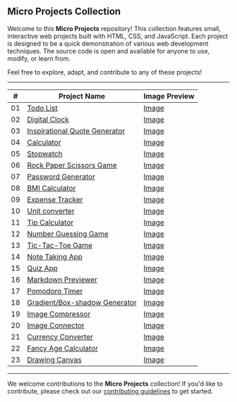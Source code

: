 ## Micro Projects Collection

Welcome to this **Micro Projects** repository! This collection features small, interactive web projects built with HTML, CSS, and JavaScript. Each project is designed to be a quick demonstration of various web development techniques. The source code is open and available for anyone to use, modify, or learn from.

Feel free to explore, adapt, and contribute to any of these projects!

---

| #   | Project Name | Image Preview           |
| --- | ------------ | ----------------------- |
| 01   | [Todo List](https://github.com/jovdim/Micro-Projects-Collection/tree/main/to-do-list)    | [Image](https://github.com/jovdim/Micro-Projects-Collection/blob/7c2ea2cb3c8a2123cf5dfa759921b17be623a875/to-do-list/preview-image.png) |
| 02   | [Digital Clock](https://github.com/jovdim/Micro-Projects-Collection/tree/main/to-do-list)    | [Image](https://github.com/jovdim/Micro-Projects-Collection/blob/939c594a36bbb90880a1fd5e6662d23e6d5ff5d2/digital-clock/preview-image.png) |
| 03   | [Inspirational Quote Generator](https://github.com/jovdim/Micro-Projects-Collection/tree/main/inspirational-quotes-generator)    | [Image](https://github.com/jovdim/Micro-Projects-Collection/blob/b280d8913d13e886f3089426177907bdf02838a9/inspirational-quotes-generator/preview-image.png) |
| 04   | [Calculator](https://github.com/jovdim/Micro-Projects-Collection/tree/main/calculator)    | [Image](https://github.com/jovdim/Micro-Projects-Collection/blob/3bb05d405dcfa8e08a1bd4692d6b8c24b9273fb1/calculator/preview-image.png) |
| 05   | [Stopwatch](https://github.com/jovdim/Micro-Projects-Collection/tree/main/stopwatch)    | [Image](https://github.com/jovdim/Micro-Projects-Collection/blob/dfaf078687f4bc314ce0fef478ce948045a79d62/stopwatch/preview-image.png) |
| 06   | [Rock Paper Scissors Game](https://github.com/jovdim/Micro-Projects-Collection/tree/2e595a1623f6c0144a6f43697b379e1a532f4df2/rock-paper-scissors-game)    | [Image](https://github.com/jovdim/Micro-Projects-Collection/blob/2e595a1623f6c0144a6f43697b379e1a532f4df2/rock-paper-scissors-game/preview-image.png) |
| 07   | [Password Generator](https://github.com/jovdim/Micro-Projects-Collection/tree/658b7c1fbbd86a69744b65830eb17d4e64a8bd79/password-generator)    | [Image](https://github.com/jovdim/Micro-Projects-Collection/blob/658b7c1fbbd86a69744b65830eb17d4e64a8bd79/password-generator/preview-image.png) |
| 08   | [BMI Calculator](https://github.com/jovdim/Micro-Projects-Collection/tree/57de82dc9bf222ae33753af241e4b5d4f42b9fc4/bmi-calculator)    | [Image](https://github.com/jovdim/Micro-Projects-Collection/blob/57de82dc9bf222ae33753af241e4b5d4f42b9fc4/bmi-calculator/previewimage.png) |
| 09   | [Expense Tracker](https://github.com/jovdim/Micro-Projects-Collection/tree/b9df81f0793ee69f869aaf0a7d6dfbc85411bea2/expense-tracker)    | [Image](https://github.com/jovdim/Micro-Projects-Collection/blob/b9df81f0793ee69f869aaf0a7d6dfbc85411bea2/expense-tracker/preview-image.png) |
| 10   | [Unit converter](https://github.com/jovdim/Micro-Projects-Collection/tree/fa55c2bd72052e2f287547d9c2dbe8feb1dc692d/unit-converter)    | [Image](https://github.com/jovdim/Micro-Projects-Collection/blob/fa55c2bd72052e2f287547d9c2dbe8feb1dc692d/unit-converter/preview-image.png) |
| 11   | [Tip Calculator](https://github.com/jovdim/Micro-Projects-Collection/tree/4a9a12ba39a46ba8a8c4ff2c85682ad19292e238/tip-calculator)    | [Image](https://github.com/jovdim/Micro-Projects-Collection/blob/4a9a12ba39a46ba8a8c4ff2c85682ad19292e238/tip-calculator/preview-image.png) |
| 12   | [Number Guessing Game](https://github.com/jovdim/Micro-Projects-Collection/tree/3ac4fbaf908fad381487c44c4194ef2c08bf44f8/number-guessing-game)    | [Image](https://github.com/jovdim/Micro-Projects-Collection/blob/3ac4fbaf908fad381487c44c4194ef2c08bf44f8/number-guessing-game/preview-image.png) |
| 13   | [Tic-Tac-Toe Game](https://github.com/jovdim/Micro-Projects-Collection/tree/e2c7eb405afe0ccf3673cdaf7c2ee8baa4f55971/tic-tac-toe-game)    | [Image](https://github.com/jovdim/Micro-Projects-Collection/blob/e2c7eb405afe0ccf3673cdaf7c2ee8baa4f55971/tic-tac-toe-game/preview-image.png) |
| 14   | [Note Taking App](https://github.com/jovdim/Micro-Projects-Collection/tree/e2c7eb405afe0ccf3673cdaf7c2ee8baa4f55971/note-taking)    | [Image](https://github.com/jovdim/Micro-Projects-Collection/blob/e2c7eb405afe0ccf3673cdaf7c2ee8baa4f55971/note-taking/preview-image.png) |
| 15   | [Quiz App](https://github.com/jovdim/Micro-Projects-Collection/tree/d6651f905f84924eb81bd1440c725d4fe18738ff/quiz-app)    | [Image](https://github.com/jovdim/Micro-Projects-Collection/blob/d6651f905f84924eb81bd1440c725d4fe18738ff/quiz-app/preview-image.png) |
| 16   | [Markdown Previewer](https://github.com/jovdim/Micro-Projects-Collection/tree/583c158508719a39bd083b6846df3561e912ef59/markdown-previewer)    | [Image](https://github.com/jovdim/Micro-Projects-Collection/blob/583c158508719a39bd083b6846df3561e912ef59/markdown-previewer/preview-image.png) |
| 17   | [Pomodoro Timer](https://github.com/jovdim/Micro-Projects-Collection/tree/cb8139507aaee4839fa1f3bd74179db8ccafa83e/pomodoro-timer)    | [Image](https://github.com/jovdim/Micro-Projects-Collection/blob/cb8139507aaee4839fa1f3bd74179db8ccafa83e/pomodoro-timer/preview-image.png) |
| 18   | [Gradient/Box-shadow Generator](https://github.com/jovdim/Micro-Projects-Collection/tree/da7316db109f33aed5ece008521165338ce8ec92/css-generator)    | [Image](https://github.com/jovdim/Micro-Projects-Collection/blob/da7316db109f33aed5ece008521165338ce8ec92/css-generator/preview-image.png) |
| 19   | [Image Compressor](https://github.com/jovdim/Micro-Projects-Collection/tree/469e40722d6f88a40d805601e1cd8eeaae48aeb2/image-compressor)    | [Image](https://github.com/jovdim/Micro-Projects-Collection/blob/469e40722d6f88a40d805601e1cd8eeaae48aeb2/image-compressor/image-preview.png) |
| 20   | [Image Connector](https://github.com/jovdim/Micro-Projects-Collection/tree/0fa990e4f8030c5785efbeaa9237072ab67ce402/image-connector)    | [Image](https://github.com/jovdim/Micro-Projects-Collection/blob/0fa990e4f8030c5785efbeaa9237072ab67ce402/image-connector/preview-image.png) |
| 21   | [Currency Converter](https://github.com/jovdim/Micro-Projects-Collection/tree/72de0cbaf14cfc12ba8b1069f6c181f2ad826271/currency-converter)    | [Image](https://github.com/jovdim/Micro-Projects-Collection/blob/72de0cbaf14cfc12ba8b1069f6c181f2ad826271/currency-converter/preview-image.png) |
| 22   | [Fancy Age Calculator](https://github.com/jovdim/Micro-Projects-Collection/tree/e58d7e97d0b79b1795dcb36df1e5370f3ba112b3/age-calculator)    | [Image](https://github.com/jovdim/Micro-Projects-Collection/blob/e58d7e97d0b79b1795dcb36df1e5370f3ba112b3/age-calculator/preview-image.png) |
| 23   | [Drawing Canvas](https://github.com/jovdim/Micro-Projects-Collection/tree/98f43049f20513fce4f0053e20f6d888673607c3/drawing-canvas)    | [Image](https://github.com/jovdim/Micro-Projects-Collection/blob/98f43049f20513fce4f0053e20f6d888673607c3/drawing-canvas/preview-image.png) |




---
We welcome contributions to the **Micro Projects** collection! If you'd like to contribute, please check out our [contributing guidelines](https://github.com/jovdim/Micro-Projects-Collection/blob/main/CONTRIBUTING.md) to get started.

